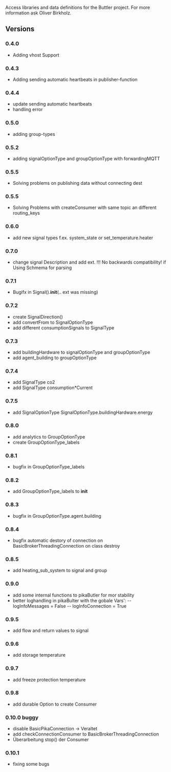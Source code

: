 Access libraries and data definitions for the Buttler project.
For more information ask Oliver Birkholz.

## Versions
### 0.4.0
- Adding vhost Support
### 0.4.3
- Adding sending automatic heartbeats in publisher-function
### 0.4.4
- update sending automatic heartbeats
- handling error
### 0.5.0
- adding group-types
### 0.5.2
- adding signalOptionType and groupOptionType with forwardingMQTT
### 0.5.5
- Solving problems on publishing data without connecting dest
### 0.5.5
- Solving Problems with createConsumer with same topic an different routing_keys

### 0.6.0
- add new signal  types f.ex. system_state or set_temperature.heater

### 0.7.0
- change signal Description and add ext. !!! No backwards compatibility! if Using Schmema for parsing

### 0.7.1
- Bugifx in Signal().__init__(.. ext was missing)
### 0.7.2
- create SignalDirection()
- add convertFrom to SignalOptionType
- add different consumptionSignals to SignalType
### 0.7.3
- add buildingHardware to signalOptionType and groupOptionType
- add agent_building to groupOptionType
### 0.7.4 
- add SignalType co2
- add SignalType consumption*Current
### 0.7.5
- add SignalOptionType SignalOptionType.buildingHardware.energy
### 0.8.0 
- add analytics to GroupOptionType
- create GroupOptionType_labels
### 0.8.1
- bugfix in GroupOptionType_labels
### 0.8.2
- add GroupOptionType_labels to __init__
### 0.8.3
- bugfix in GroupOptionType.agent.building
### 0.8.4
- bugfix automatic destory of connection on BasicBrokerThreadingConnection on class destroy
### 0.8.5
- add heating_sub_system to signal and group
### 0.9.0
- add some internal functions to pikaButler for mor stability
- better loghandling in pikaBulter with the gobale Vars': 
-- logInfoMessages = False
-- logInfoConnection = True
### 0.9.5
- add flow and return values to signal
### 0.9.6
- add storage temperature
### 0.9.7
- add freeze protection temperature
### 0.9.8
- add durable Option to create Consumer
### 0.10.0 buggy
- disable BasicPikaConnection -> Veraltet
- add checkConnectionConsumer to BasicBrokerThreadingConnection
- Überarbeitung stop() der Consumer

### 0.10.1
- fixing some bugs